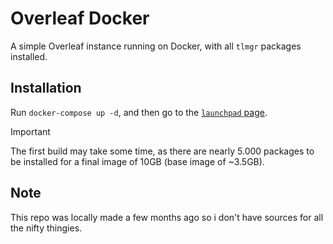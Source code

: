 # Overleaf Docker

A simple Overleaf instance running on Docker, with all `tlmgr` packages installed.

## Installation

Run `docker-compose up -d`, and then go to the [`launchpad` page](http://localhost:8085/launchpad).

> [!IMPORTANT]  
> The first build may take some time, as there are nearly 5.000 packages to be installed for a final image of 10GB (base image of ~3.5GB).

## Note

This repo was locally made a few months ago so i don't have sources for all the nifty thingies.